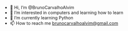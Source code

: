 - 👋 Hi, I’m @BrunoCarvalhoAlvim
- 👀 I’m interested in computers and learning how to learn
- 🌱 I’m currently learning Python
- 📫 How to reach me brunocarvalhoalvim@gmail.com

<!---
BrunoCarvalhoAlvim/BrunoCarvalhoAlvim is a ✨ special ✨ repository because its `README.md` (this file) appears on your GitHub profile.
You can click the Preview link to take a look at your changes.
--->
